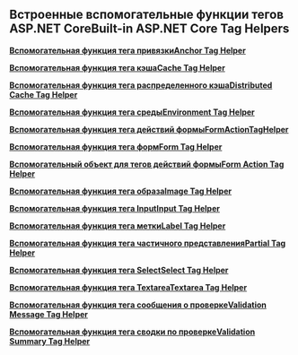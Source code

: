 ## <a name="built-in-aspnet-core-tag-helpers"></a><span data-ttu-id="01547-101">Встроенные вспомогательные функции тегов ASP.NET Core</span><span class="sxs-lookup"><span data-stu-id="01547-101">Built-in ASP.NET Core Tag Helpers</span></span>

<span data-ttu-id="01547-102">**[Вспомогательная функция тега привязки](xref:mvc/views/tag-helpers/builtin-th/anchor-tag-helper)**</span><span class="sxs-lookup"><span data-stu-id="01547-102">**[Anchor Tag Helper](xref:mvc/views/tag-helpers/builtin-th/anchor-tag-helper)**</span></span>

<span data-ttu-id="01547-103">**[Вспомогательная функция тега кэша](xref:mvc/views/tag-helpers/builtin-th/cache-tag-helper)**</span><span class="sxs-lookup"><span data-stu-id="01547-103">**[Cache Tag Helper](xref:mvc/views/tag-helpers/builtin-th/cache-tag-helper)**</span></span>

<span data-ttu-id="01547-104">**[Вспомогательная функция тега распределенного кэша](xref:mvc/views/tag-helpers/builtin-th/distributed-cache-tag-helper)**</span><span class="sxs-lookup"><span data-stu-id="01547-104">**[Distributed Cache Tag Helper](xref:mvc/views/tag-helpers/builtin-th/distributed-cache-tag-helper)**</span></span>

<span data-ttu-id="01547-105">**[Вспомогательная функция тега среды](xref:mvc/views/tag-helpers/builtin-th/environment-tag-helper)**</span><span class="sxs-lookup"><span data-stu-id="01547-105">**[Environment Tag Helper](xref:mvc/views/tag-helpers/builtin-th/environment-tag-helper)**</span></span>

<span data-ttu-id="01547-106">**[Вспомогательная функция тега действий формы](xref:mvc/views/working-with-forms#the-form-action-tag-helper)**</span><span class="sxs-lookup"><span data-stu-id="01547-106">**[FormActionTagHelper](xref:mvc/views/working-with-forms#the-form-action-tag-helper)**</span></span>

<span data-ttu-id="01547-107">**[Вспомогательная функция тега форм](xref:mvc/views/working-with-forms#the-form-tag-helper)**</span><span class="sxs-lookup"><span data-stu-id="01547-107">**[Form Tag Helper](xref:mvc/views/working-with-forms#the-form-tag-helper)**</span></span>

<span data-ttu-id="01547-108">**[Вспомогательный объект для тегов действий формы](xref:mvc/views/working-with-forms#the-form-action-tag-helper)**</span><span class="sxs-lookup"><span data-stu-id="01547-108">**[Form Action Tag Helper](xref:mvc/views/working-with-forms#the-form-action-tag-helper)**</span></span>

<span data-ttu-id="01547-109">**[Вспомогательная функция тега образа](xref:mvc/views/tag-helpers/builtin-th/image-tag-helper)**</span><span class="sxs-lookup"><span data-stu-id="01547-109">**[Image Tag Helper](xref:mvc/views/tag-helpers/builtin-th/image-tag-helper)**</span></span>

<span data-ttu-id="01547-110">**[Вспомогательная функция тега Input](xref:mvc/views/working-with-forms#the-input-tag-helper)**</span><span class="sxs-lookup"><span data-stu-id="01547-110">**[Input Tag Helper](xref:mvc/views/working-with-forms#the-input-tag-helper)**</span></span>

<span data-ttu-id="01547-111">**[Вспомогательная функция тега метки](xref:mvc/views/working-with-forms#the-label-tag-helper)**</span><span class="sxs-lookup"><span data-stu-id="01547-111">**[Label Tag Helper](xref:mvc/views/working-with-forms#the-label-tag-helper)**</span></span>

[comment]: **[LinkTagHelper](xref:mvc/views/tag-helpers/builtin-th/link-tag-helper)**

[comment]: **[OptionTagHelper](xref:mvc/views/tag-helpers/builtin-th/option-tag-helper)**

[comment]: **[ScriptTagHelper](xref:mvc/views/tag-helpers/builtin-th/script-tag-helper)**

<span data-ttu-id="01547-112">**[Вспомогательная функция тега частичного представления](xref:mvc/views/tag-helpers/builtin-th/partial-tag-helper)**</span><span class="sxs-lookup"><span data-stu-id="01547-112">**[Partial Tag Helper](xref:mvc/views/tag-helpers/builtin-th/partial-tag-helper)**</span></span>

<span data-ttu-id="01547-113">**[Вспомогательная функция тега Select](xref:mvc/views/working-with-forms#the-select-tag-helper)**</span><span class="sxs-lookup"><span data-stu-id="01547-113">**[Select Tag Helper](xref:mvc/views/working-with-forms#the-select-tag-helper)**</span></span>

<span data-ttu-id="01547-114">**[Вспомогательная функция тега Textarea](xref:mvc/views/working-with-forms#the-textarea-tag-helper)**</span><span class="sxs-lookup"><span data-stu-id="01547-114">**[Textarea Tag Helper](xref:mvc/views/working-with-forms#the-textarea-tag-helper)**</span></span>

<span data-ttu-id="01547-115">**[Вспомогательная функция тега сообщения о проверке](xref:mvc/views/working-with-forms#the-validation-message-tag-helper)**</span><span class="sxs-lookup"><span data-stu-id="01547-115">**[Validation Message Tag Helper](xref:mvc/views/working-with-forms#the-validation-message-tag-helper)**</span></span>

<span data-ttu-id="01547-116">**[Вспомогательная функция тега сводки по проверке](xref:mvc/views/working-with-forms#the-validation-summary-tag-helper)**</span><span class="sxs-lookup"><span data-stu-id="01547-116">**[Validation Summary Tag Helper](xref:mvc/views/working-with-forms#the-validation-summary-tag-helper)**</span></span>